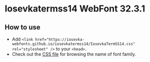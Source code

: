 # Iosevkatermss14 WebFont 32.3.1

## How to use

- Add `<link href="https://iosevka-webfonts.github.io/iosevkatermss14/IosevkaTermSS14.css" rel="stylesheet" />` to your `<head>`.
- Check out the [CSS file](./IosevkaTermSS14.css) for browsing the name of font family.

